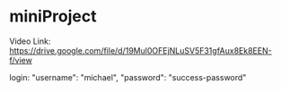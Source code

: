 # miniProject
Video Link: https://drive.google.com/file/d/19Mul0OFEjNLuSV5F31gfAux8Ek8EEN-f/view

login:
  "username": "michael",
  "password": "success-password"
